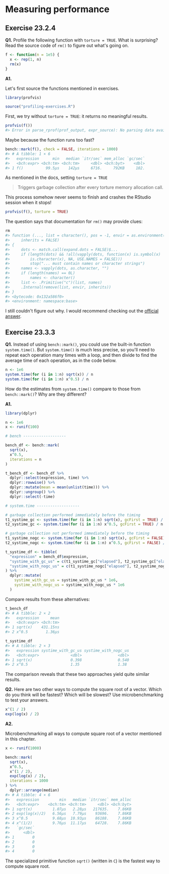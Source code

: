 # Measuring performance



## Exercise 23.2.4

**Q1.** Profile the following function with `torture = TRUE`. What is surprising? Read the source code of `rm()` to figure out what's going on.


```r
f <- function(n = 1e5) {
  x <- rep(1, n)
  rm(x)
}
```

**A1.** 

Let's first source the functions mentioned in exercises.


```r
library(profvis)

source("profiling-exercises.R")
```

First, we try without `torture = TRUE`: it returns no meaningful results. 


```r
profvis(f())
#> Error in parse_rprof(prof_output, expr_source): No parsing data available. Maybe your function was too fast?
```

Maybe because the function runs too fast?


```r
bench::mark(f(), check = FALSE, iterations = 1000)
#> # A tibble: 1 × 6
#>   expression      min   median `itr/sec` mem_alloc `gc/sec`
#>   <bch:expr> <bch:tm> <bch:tm>     <dbl> <bch:byt>    <dbl>
#> 1 f()          99.5µs    142µs     6716.     792KB     102.
```

As mentioned in the docs, setting `torture = TRUE`

> Triggers garbage collection after every torture memory allocation call.

This process somehow never seems to finish and crashes the RStudio session when it stops!


```r
profvis(f(), torture = TRUE)
```

The question says that documentation for `rm()` may provide clues:


```r
rm
#> function (..., list = character(), pos = -1, envir = as.environment(pos), 
#>     inherits = FALSE) 
#> {
#>     dots <- match.call(expand.dots = FALSE)$...
#>     if (length(dots) && !all(vapply(dots, function(x) is.symbol(x) || 
#>         is.character(x), NA, USE.NAMES = FALSE))) 
#>         stop("... must contain names or character strings")
#>     names <- vapply(dots, as.character, "")
#>     if (length(names) == 0L) 
#>         names <- character()
#>     list <- .Primitive("c")(list, names)
#>     .Internal(remove(list, envir, inherits))
#> }
#> <bytecode: 0x132a586f0>
#> <environment: namespace:base>
```

I still couldn't figure out why. I would recommend checking out the [official answer](https://advanced-r-solutions.rbind.io/measuring-performance.html#profiling).

## Exercise 23.3.3

**Q1.** Instead of using `bench::mark()`, you could use the built-in function `system.time()`. But `system.time()` is much less precise, so you'll need to repeat each operation many times with a loop, and then divide to find the average time of each operation, as in the code below.


```r
n <- 1e6
system.time(for (i in 1:n) sqrt(x)) / n
system.time(for (i in 1:n) x^0.5) / n
```
    
How do the estimates from `system.time()` compare to those from `bench::mark()`? Why are they different?

**A1.** 


```r
library(dplyr)

n <- 1e6
x <- runif(100)

# bench -------------------

bench_df <- bench::mark(
  sqrt(x),
  x^0.5,
  iterations = n
)

t_bench_df <- bench_df %>%
  dplyr::select(expression, time) %>%
  dplyr::rowwise() %>%
  dplyr::mutate(mean = mean(unlist(time))) %>%
  dplyr::ungroup() %>%
  dplyr::select(-time)

# system.time -------------------

# garbage collection performed immediately before the timing
t1_systime_gc <- system.time(for (i in 1:n) sqrt(x), gcFirst = TRUE) / n
t2_systime_gc <- system.time(for (i in 1:n) x^0.5, gcFirst = TRUE) / n

# garbage collection not performed immediately before the timing
t1_systime_nogc <- system.time(for (i in 1:n) sqrt(x), gcFirst = FALSE) / n
t2_systime_nogc <- system.time(for (i in 1:n) x^0.5, gcFirst = FALSE) / n

t_systime_df <- tibble(
  "expression" = bench_df$expression,
  "systime_with_gc_us" = c(t1_systime_gc["elapsed"], t2_systime_gc["elapsed"]),
  "systime_with_nogc_us" = c(t1_systime_nogc["elapsed"], t2_systime_nogc["elapsed"])
) %>%
  dplyr::mutate(
    systime_with_gc_us = systime_with_gc_us * 1e6,
    systime_with_nogc_us = systime_with_nogc_us * 1e6
  )
```

Compare results from these alternatives:


```r
t_bench_df
#> # A tibble: 2 × 2
#>   expression     mean
#>   <bch:expr> <bch:tm>
#> 1 sqrt(x)    431.15ns
#> 2 x^0.5        1.36µs

t_systime_df
#> # A tibble: 2 × 3
#>   expression systime_with_gc_us systime_with_nogc_us
#>   <bch:expr>              <dbl>                <dbl>
#> 1 sqrt(x)                 0.398                0.540
#> 2 x^0.5                   1.35                 1.38
```

The comparison reveals that these two approaches yield quite similar results.

**Q2.** Here are two other ways to compute the square root of a vector. Which do you think will be fastest? Which will be slowest? Use microbenchmarking to test your answers.


```r
x^(1 / 2)
exp(log(x) / 2)
```

**A2.**

Microbenchmarking all ways to compute square root of a vector mentioned in this chapter.


```r
x <- runif(1000)

bench::mark(
  sqrt(x),
  x^0.5,
  x^(1 / 2),
  exp(log(x) / 2),
  iterations = 1000
) %>%
  dplyr::arrange(median)
#> # A tibble: 4 × 6
#>   expression         min   median `itr/sec` mem_alloc
#>   <bch:expr>    <bch:tm> <bch:tm>     <dbl> <bch:byt>
#> 1 sqrt(x)         1.07µs   2.28µs   217635.    7.86KB
#> 2 exp(log(x)/2)   6.56µs   7.79µs    93696.    7.86KB
#> 3 x^0.5           9.68µs  10.93µs    86188.    7.86KB
#> 4 x^(1/2)         9.76µs  11.17µs    64728.    7.86KB
#>   `gc/sec`
#>      <dbl>
#> 1        0
#> 2        0
#> 3        0
#> 4        0
```

The specialized primitive function `sqrt()` (written in `C`) is the fastest way to compute square root.
